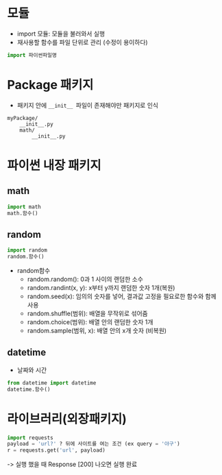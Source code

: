 # 모듈
- import 모듈: 모듈을 불러와서 실행
- 재사용할 함수를 파일 단위로 관리 (수정이 용이하다)

```python
import 파이썬파일명
```
# Package 패키지
- 패키지 안에 `__init__ `파일이 존재해야만 패키지로 인식

```
myPackage/
    __init__.py
    math/
        __init__.py
```

# 파이썬 내장 패키지
## math
```python
import math
math.함수()
```

## random
```python
import random
random.함수()
```
- random함수
    - random.random(): 0과 1 사이의 랜덤한 소수
    - random.randint(x, y): x부터 y까지 랜덤한 숫자 1개(복원)
    - random.seed(x): 임의의 숫자를 넣어, 결과값 고정을 필요로한 함수와 함께 사용 
    - random.shuffle(범위): 배열을 무작위로 섞어줌
    - random.choice(범위): 배열 안의 랜덤한 숫자 1개 
    - random.sample(범위, x): 배열 안의 x개 숫자 (비복원)

## datetime
- 날짜와 시간
```python
from datetime import datetime
datetime.함수()
```

# 라이브러리(외장패키지)
```python
import requests
payload = 'url?' ? 뒤에 사이트를 여는 조건 (ex query = '야구')
r = requests.get('url', payload)
```
-> 실행 했을 때 Response [200] 나오면 실행 완료
